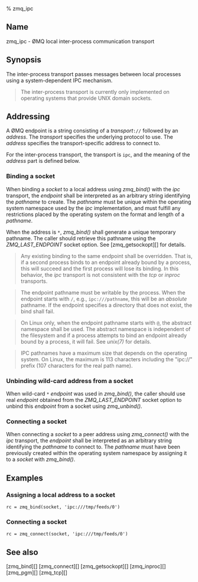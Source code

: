 % zmq_ipc


Name
----

zmq_ipc - ØMQ local inter-process communication transport


Synopsis
--------

The inter-process transport passes messages between local processes using a
system-dependent IPC mechanism.

> The inter-process transport is currently only implemented on operating
> systems that provide UNIX domain sockets.


Addressing
----------

A ØMQ endpoint is a string consisting of a _transport_`://` followed by an
_address_. The _transport_ specifies the underlying protocol to use. The
_address_ specifies the transport-specific address to connect to.

For the inter-process transport, the transport is `ipc`, and the meaning of
the _address_ part is defined below.

### Binding a socket

When binding a _socket_ to a local address using *zmq_bind()* with the _ipc_
transport, the _endpoint_ shall be interpreted as an arbitrary string
identifying the _pathname_ to create. The _pathname_ must be unique within the
operating system namespace used by the _ipc_ implementation, and must fulfill
any restrictions placed by the operating system on the format and length of a
_pathname_.

When the address is `*`, *zmq_bind()* shall generate a unique temporary
pathname. The caller should retrieve this pathname using the
_ZMQ_LAST_ENDPOINT_ socket option. See [zmq_getsockopt][] for details.

> Any existing binding to the same endpoint shall be overridden. That is,
> if a second process binds to an endpoint already bound by a process, this
> will succeed and the first process will lose its binding. In this behavior,
> the _ipc_ transport is not consistent with the _tcp_ or _inproc_ transports.

> The endpoint pathname must be writable by the process. When the endpoint
> starts with `/`, e.g., `ipc:///pathname`, this will be an _absolute_
> pathname.  If the endpoint specifies a directory that does not exist, the
> bind shall fail.

> On Linux only, when the endpoint pathname starts with `@`, the abstract
> namespace shall be used.  The abstract namespace is independent of the
> filesystem and if a process attempts to bind an endpoint already bound by a
> process, it will fail.  See _unix(7)_ for details.

> IPC pathnames have a maximum size that depends on the operating system.
> On Linux, the maximum is 113 characters including the "ipc://" prefix (107
> characters for the real path name).

### Unbinding wild-card address from a socket

When wild-card `*` _endpoint_ was used in *zmq_bind()*, the caller should use
real _endpoint_ obtained from the _ZMQ_LAST_ENDPOINT_ socket option to unbind
this _endpoint_ from a socket using *zmq_unbind()*.

### Connecting a socket

When connecting a _socket_ to a peer address using _zmq_connect()_ with the
_ipc_ transport, the _endpoint_ shall be interpreted as an arbitrary string
identifying the _pathname_ to connect to.  The _pathname_ must have been
previously created within the operating system namespace by assigning it to a
_socket_ with *zmq_bind()*.


Examples
--------

### Assigning a local address to a socket

~~~{.example}
rc = zmq_bind(socket, 'ipc:///tmp/feeds/0')
~~~

### Connecting a socket

~~~{.example}
rc = zmq_connect(socket, 'ipc:///tmp/feeds/0')
~~~


See also
--------

[zmq_bind][]
[zmq_connect][]
[zmq_getsockopt][]
[zmq_inproc][]
[zmq_pgm][]
[zmq_tcp][]
